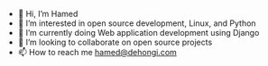 - 👋 Hi, I’m Hamed
- 👀 I’m interested in open source development, Linux, and Python
- 🌱 I’m currently doing Web application development using Django
- 💞️ I’m looking to collaborate on open source projects
- 📫 How to reach me hamed@dehongi.com

<!---
dehongi/dehongi is a ✨ special ✨ repository because its `README.md` (this file) appears on your GitHub profile.
You can click the Preview link to take a look at your changes.
--->
